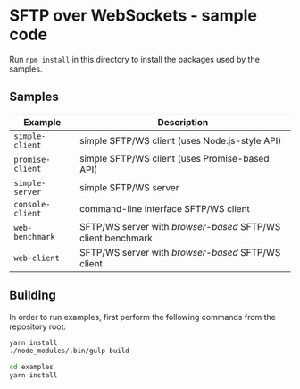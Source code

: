 # SFTP over WebSockets - sample code

Run `npm install` in this directory to install the packages used by the samples.

## Samples

| Example         | Description
|-----------------|-------------------------------------------------------------
|`simple-client`  | simple SFTP/WS client (uses Node.js-style API)
|`promise-client` | simple SFTP/WS client (uses Promise-based API)
|`simple-server`  | simple SFTP/WS server
|`console-client` | command-line interface SFTP/WS client
|`web-benchmark`  | SFTP/WS server with *browser-based* SFTP/WS client benchmark
|`web-client`     | SFTP/WS server with *browser-based* SFTP/WS client

## Building
In order to run examples, first perform the following commands from the
repository root:
```bash
yarn install
./node_modules/.bin/gulp build

cd examples
yarn install
```
